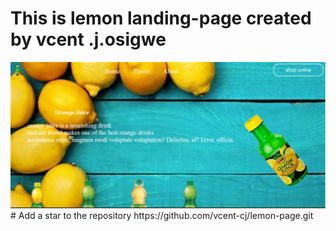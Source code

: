 # This is lemon landing-page created by vcent .j.osigwe
<img src="images/lemon.png">
# Add a star to the repository https://github.com/vcent-cj/lemon-page.git

